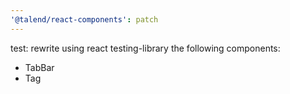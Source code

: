 ```yaml
---
'@talend/react-components': patch
---
```


test: rewrite using react testing-library the following components:

- TabBar
- Tag
